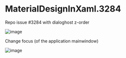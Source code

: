 # MaterialDesignInXaml.3284
Repo issue #3284 with dialoghost z-order

![image](https://github.com/JeffBarnard/MaterialDesignInXaml.3284/assets/32176237/c1c073d4-3b53-4318-8e97-34340b24ff44)

Change focus (of the application mainwindow)

![image](https://github.com/JeffBarnard/MaterialDesignInXaml.3284/assets/32176237/a5ff55c7-6abf-4cf6-9fe3-3372a7b5fe68)

